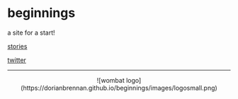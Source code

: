 # beginnings 
a site for a start!

[stories](https://dorianbrennan.github.io/beginnings/shortstories) 

[twitter](https://twitter.com/dorian_brennan "twitter")

---
<p align="center">
![wombat logo](https://dorianbrennan.github.io/beginnings/images/logosmall.png)

